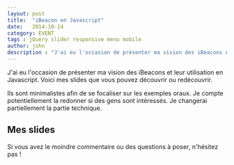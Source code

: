 ```yaml
---
layout: post
title:  "iBeacon en Javascript"
date:   2014-10-14
category: EVENT
tags : jQuery slider responsive menu mobile
author: john
description : "J'ai eu l'occasion de présenter ma vision des iBeacons et leur utilisation en Javascript, découvrez mes slides."
---
```


J'ai eu l'occasion de présenter ma vision des iBeacons et leur utilisation en Javascript. Voici mes slides que vous pouvez découvrir ou redécouvrir.

Ils sont minimalistes afin de se focaliser sur les exemples oraux. Je compte potentiellement la redonner si des gens sont intéressés. Je changerai partiellement la partie technique.

## Mes slides

<script async class="speakerdeck-embed" data-id="40bb90e0353d0132dd967e083072a8be" data-ratio="1.33333333333333" src="//speakerdeck.com/assets/embed.js"></script>

Si vous avez le moindre commentaire ou des questions à poser, n'hésitez pas !
